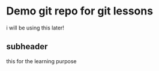 # Demo git repo for git lessons

i will be using this later!

## subheader 
this for the learning purpose
